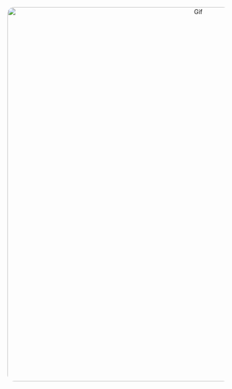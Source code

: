 
<p align="center">
  <img src="https://github.com/SpagettiesWeb/SpagettiesWeb/blob/main/0929_1_.gif" alt="Gif" style="border-radius: 15px; width: 850px; height: auto;"> 
</p>
